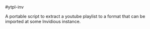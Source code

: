 #ytpl-inv

A portable script to extract a youtube playlist to a format that can be imported at some Invidious instance.

